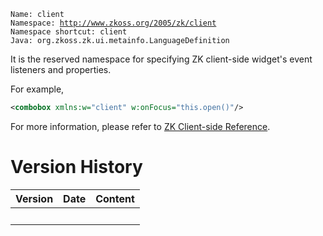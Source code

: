 `Name: client`  
`Namespace: `[`http://www.zkoss.org/2005/zk/client`](http://www.zkoss.org/2005/zk/client)  
`Namespace shortcut: client`  
`Java: `<javadoc method="CLIENT_NAMESPACE">`org.zkoss.zk.ui.metainfo.LanguageDefinition`</javadoc>

It is the reserved namespace for specifying ZK client-side widget's
event listeners and properties.

For example,

``` xml
<combobox xmlns:w="client" w:onFocus="this.open()"/>
```

For more information, please refer to [ZK Client-side
Reference](ZK_Client-side_Reference).

# Version History

| Version | Date | Content |
|---------|------|---------|
|         |      |         |
